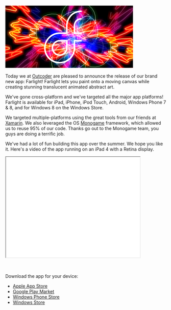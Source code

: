 ![Farlight Logo](/assets/images/FarlightLogo.png)

Today we at [Outcoder](http://outcoder.com/) are pleased to announce the release of our brand new app: Farlight! Farlight lets you paint onto a moving canvas while creating stunning translucent animated abstract art.

We've gone cross-platform and we've targeted all the major app platforms! Farlight is available for iPad, iPhone, iPod Touch, Android, Windows Phone 7 & 8, and for Windows 8 on the Windows Store.

We targeted multiple-platforms using the great tools from our friends at [Xamarin](http://xamarin.com/). We also leveraged the OS [Monogame](http://www.monogame.net/) framework, which allowed us to reuse 95% of our code. Thanks go out to the Monogame team, you guys are doing a terrific job.

We've had a lot of fun building this app over the summer. We hope you like it. Here's a video of the app running on an iPad 4 with a Retina display.

<p><iframe src="//www.youtube.com/embed/XxWDAshiptw" width="420" height="315"></iframe></p>
<p>&nbsp;</p>
<p>Download the app for your device:</p>
<ul>
<li><a href="http://bit.ly/14lChOi">Apple App Store</a></li>
<li><a href="http://bit.ly/1f4hgsI">Google Play Market</a></li>
<li><a href="http://bit.ly/16PKTPk">Windows Phone Store</a></li>
<li><a href="http://bit.ly/175gWHf">Windows Store</a></li>
</ul>